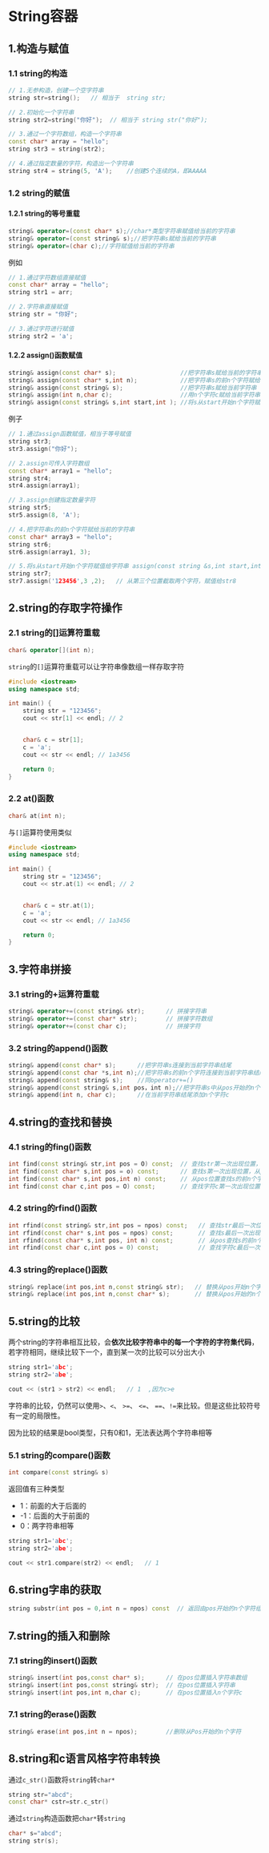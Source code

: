 # String容器

## 1.构造与赋值

### 1.1 string的构造

```c++
// 1.无参构造，创建一个空字符串
string str=string();   // 相当于  string str;

// 2.初始化一个字符串
string str2=string("你好");  // 相当于 string str("你好");

// 3.通过一个字符数组，构造一个字符串
const char* array = "hello";
string str3 = string(str2);

// 4.通过指定数量的字符，构造出一个字符串
string str4 = string(5, 'A');    //创建5个连续的A，即AAAAA
```



### 1.2 string的赋值

#### 1.2.1 string的等号重载

```c++
string& operator=(const char* s);//char*类型字符串赋值给当前的字符串
string& operator=(const string& s);//把字符串s赋给当前的字符串
string& operator=(char c);//字符赋值给当前的字符串
```

例如

```c++
// 1.通过字符数组直接赋值
const char* array = "hello";
string str1 = arr;

// 2.字符串直接赋值
string str = "你好";

// 3.通过字符进行赋值
string str2 = 'a';
```



#### 1.2.2 assign()函数赋值

```c++
string& assign(const char* s);					//把字符串s赋给当前的字符串
string& assign(const char* s,int n);			//把字符串s的前n个字符赋给当前的字符串
string& assign(const string& s);				//把字符串s赋给当前字符串
string& assign(int n,char c);					//用n个字符c赋给当前字符串
string& assign(const string& s,int start,int );	//将s从start开始n个字符赋值给字符串
```

例子

```c++
// 1.通过assign函数赋值，相当于等号赋值
string str3;
str3.assign("你好");

// 2.assign可传入字符数组
const char* array1 = "hello";
string str4;
str4.assign(array1);

// 3.assign创建指定数量字符
string str5;
str5.assign(8, 'A');

// 4.把字符串s的前n个字符赋给当前的字符串
const char* array3 = "hello";
string str6;
str6.assign(array1, 3);

// 5.将s从start开始n个字符赋值给字符串 assign(const string &s,int start,int n)
string str7;
str7.assign('123456',3 ,2);   // 从第三个位置截取两个字符，赋值给str8
```



## 2.string的存取字符操作

### 2.1 string的[]运算符重载

```c++
char& operator[](int n);
```

`string`的`[]`运算符重载可以让字符串像数组一样存取字符

```c++
#include <iostream>
using namespace std;

int main() {
	string str = "123456";
	cout << str[1] << endl; // 2


	char& c = str[1];
	c = 'a';
	cout << str << endl; // 1a3456

	return 0;
}
```



### 2.2 at()函数

```c++
char& at(int n);
```

与`[]`运算符使用类似

```c++
#include <iostream>
using namespace std;

int main() {
	string str = "123456";
	cout << str.at(1) << endl; // 2


	char& c = str.at(1);
	c = 'a';
	cout << str << endl; // 1a3456

	return 0;
}
```



## 3.字符串拼接

### 3.1 string的+运算符重载

```c++
string& operator+=(const string& str);		// 拼接字符串
string& operator+=(const char* str);		// 拼接字符数组
string& operator+=(const char c);			// 拼接字符
```





### 3.2 string的append()函数

```c++
string& append(const char* s);		//把字符串s连接到当前字符串结尾
string& append(const char *s,int n);//把字符串s的前n个字符连接到当前字符串结尾
string& append(const string& s);	//同operator+=()
string& append(const string& s,int pos，int n);//把字符串s中从pos开始的n个字符连接到当前字符串结尾
string& append(int n, char c);		//在当前字符串结尾添加n个字符c
```





## 4.string的查找和替换

### 4.1 string的fing()函数

```c++
int find(const string& str,int pos = O) const;	// 查找str第一次出现位置，从pos开始查找
int find(const char* s,int pos = o) const;		// 查找s第一次出现位置，从pos开始查找
int find(const char* s,int pos,int n) const;	// 从pos位置查找s的前n个字符第一次位置
int find(const char c,int pos = O) const;		// 查找字符c第一次出现位置
```



### 4.2 string的rfind()函数

```c++
int rfind(const string& str,int pos = npos) const;	 // 查找str最后一次位置，从pos开始查找
int rfind(const char* s,int pos = npos) const;		 // 查找s最后一次出现位置，从pos开始查找
int rfind(const char* s,int pos, int n) const;		 // 从pos查找s的前n个字符最后一次位置
int rfind(const char c,int pos = 0) const;			 // 查找字符c最后一次出现位置
```

### 4.3 string的replace()函数

```c++
string& replace(int pos,int n,const string& str);	// 替换从pos开始n个字符为字符串str
string& replace(int pos,int n,const char* s);		// 替换从pos开始的n个字符为字符串s
```





## 5.string的比较

两个string的字符串相互比较，会**依次比较字符串中的每一个字符的字符集代码**，若字符相同，继续比较下一个，直到某一次的比较可以分出大小

```c++
string str1='abc';
string str2='abe';

cout << (str1 > str2) << endl;   // 1  ,因为c>e
```

字符串的比较，仍然可以使用`>`、`<`、 `>=`、 `<=`、 `==`、`!=`来比较。但是这些比较符号有一定的局限性。

因为比较的结果是bool类型，只有0和1，无法表达两个字符串相等



### 5.1 string的compare()函数

```c++
int compare(const string& s)
```

返回值有三种类型

- 1：前面的大于后面的
- -1：后面的大于前面的
- 0：两字符串相等

```c++
string str1='abc';
string str2='abe';

cout << str1.compare(str2) << endl;   // 1
```





## 6.string字串的获取

```c++
string substr(int pos = 0,int n = npos) const  // 返回由pos开始的n个字符组成的字符串，npos默认值是字符串的长度
```





## 7.string的插入和删除

### 7.1 string的insert()函数

```c++
string& insert(int pos,const char* s);		// 在pos位置插入字符串数组
string& insert(int pos,const string& str);	// 在pos位置插入字符串
string& insert(int pos,int n,char c);		// 在pos位置插入n个字符c
```

### 7.1 string的erase()函数

```c++
string& erase(int pos,int n = npos);		//删除从Pos开始的n个字符
```





## 8.string和c语言风格字符串转换

通过`c_str()`函数将`string`转`char*`

 ```c++
 string str="abcd";
 const char* cstr=str.c_str()
 ```

通过`string`构造函数把`char*`转`string`

```c++
char* s="abcd";
string str(s);
```

